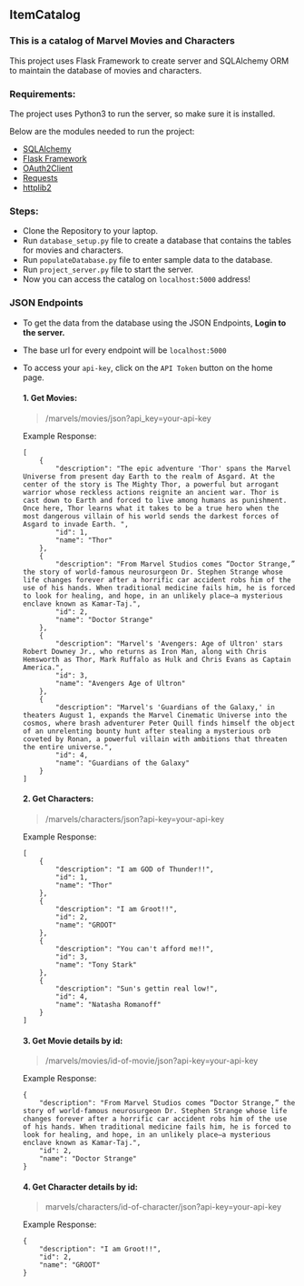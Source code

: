 ## ItemCatalog

### This is a catalog of Marvel Movies and Characters

This project uses Flask Framework to create server and SQLAlchemy ORM to maintain the database of movies and characters.

### Requirements:

The project uses Python3 to run the server, so make sure it is installed.

Below are the modules needed to run the project:

* [SQLAlchemy](https://www.sqlalchemy.org/)
* [Flask Framework](http://flask.pocoo.org/docs/0.12/)
* [OAuth2Client](https://github.com/google/oauth2client)
* [Requests](http://docs.python-requests.org/en/master/)
* [httplib2](https://github.com/httplib2/httplib2)

### Steps:
* Clone the Repository to your laptop.
* Run `database_setup.py` file to create a database that contains the tables for movies and characters.
* Run `populateDatabase.py` file to enter sample data to the database.
* Run `project_server.py` file to start the server. 
* Now you can access the catalog on `localhost:5000` address!

### JSON Endpoints

* To get the data from the database using the JSON Endpoints, **Login to the server.** 	

* The base url for every endpoint will be `localhost:5000`

* To access your `api-key`, click on the `API Token` button on the home page.

	#### 1. Get Movies:

	> /marvels/movies/json?api_key=your-api-key

	Example Response:
	
	```
	[
		{
			"description": "The epic adventure 'Thor' spans the Marvel Universe from present day Earth to the realm of Asgard. At the center of the story is The Mighty Thor, a powerful but arrogant warrior whose reckless actions reignite an ancient war. Thor is cast down to Earth and forced to live among humans as punishment. Once here, Thor learns what it takes to be a true hero when the most dangerous villain of his world sends the darkest forces of Asgard to invade Earth. ",
			"id": 1,
			"name": "Thor"
		},
		{
			"description": "From Marvel Studios comes “Doctor Strange,” the story of world-famous neurosurgeon Dr. Stephen Strange whose life changes forever after a horrific car accident robs him of the use of his hands. When traditional medicine fails him, he is forced to look for healing, and hope, in an unlikely place—a mysterious enclave known as Kamar-Taj.",
			"id": 2,
			"name": "Doctor Strange"
		},
		{
			"description": "Marvel's 'Avengers: Age of Ultron' stars Robert Downey Jr., who returns as Iron Man, along with Chris Hemsworth as Thor, Mark Ruffalo as Hulk and Chris Evans as Captain America.",
			"id": 3,
			"name": "Avengers Age of Ultron"
		},
		{
			"description": "Marvel's 'Guardians of the Galaxy,' in theaters August 1, expands the Marvel Cinematic Universe into the cosmos, where brash adventurer Peter Quill finds himself the object of an unrelenting bounty hunt after stealing a mysterious orb coveted by Ronan, a powerful villain with ambitions that threaten the entire universe.",
			"id": 4,
			"name": "Guardians of the Galaxy"
		}
	]
	```

	#### 2. Get Characters:

	> /marvels/characters/json?api-key=your-api-key

	Example Response:

	```
	[
		{
			"description": "I am GOD of Thunder!!",
			"id": 1,
			"name": "Thor"
		},
		{
			"description": "I am Groot!!",
			"id": 2,
			"name": "GROOT"
		},
		{
			"description": "You can't afford me!!",
			"id": 3,
			"name": "Tony Stark"
		},
		{
			"description": "Sun's gettin real low!",
			"id": 4,
			"name": "Natasha Romanoff"
		}
	]
	```
	
	#### 3. Get Movie details by id:

	> /marvels/movies/id-of-movie/json?api-key=your-api-key

	Example Response:

	```
	{
		"description": "From Marvel Studios comes “Doctor Strange,” the story of world-famous neurosurgeon Dr. Stephen Strange whose life changes forever after a horrific car accident robs him of the use of his hands. When traditional medicine fails him, he is forced to look for healing, and hope, in an unlikely place—a mysterious enclave known as Kamar-Taj.",
		"id": 2,
		"name": "Doctor Strange"
	}
	```

	#### 4. Get Character details by id:

	> marvels/characters/id-of-character/json?api-key=your-api-key

	Example Response:

	```
	{
		"description": "I am Groot!!",
		"id": 2,
		"name": "GROOT"
	}
	```



